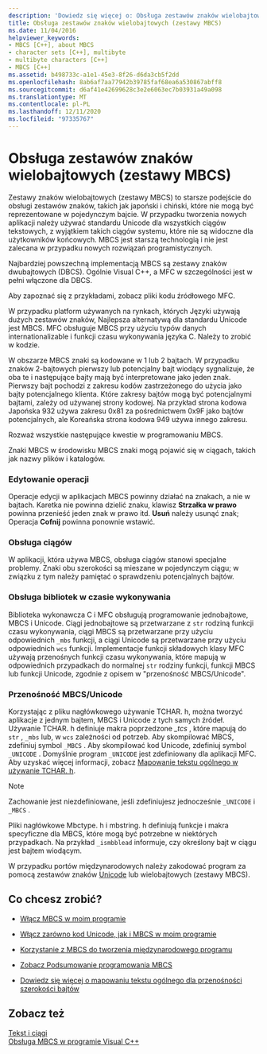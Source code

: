 ```yaml
---
description: 'Dowiedz się więcej o: Obsługa zestawów znaków wielobajtowych (zestawy MBCS)'
title: Obsługa zestawów znaków wielobajtowych (zestawy MBCS)
ms.date: 11/04/2016
helpviewer_keywords:
- MBCS [C++], about MBCS
- character sets [C++], multibyte
- multibyte characters [C++]
- MBCS [C++]
ms.assetid: b498733c-a1e1-45e3-8f26-d6da3cb5f2dd
ms.openlocfilehash: 8ab6af7aa77942b39785faf68ea6a530867abff8
ms.sourcegitcommit: d6af41e42699628c3e2e6063ec7b03931a49a098
ms.translationtype: MT
ms.contentlocale: pl-PL
ms.lasthandoff: 12/11/2020
ms.locfileid: "97335767"
---
```

# <a name="support-for-multibyte-character-sets-mbcss"></a>Obsługa zestawów znaków wielobajtowych (zestawy MBCS)

Zestawy znaków wielobajtowych (zestawy MBCS) to starsze podejście do obsługi zestawów znaków, takich jak japoński i chiński, które nie mogą być reprezentowane w pojedynczym bajcie. W przypadku tworzenia nowych aplikacji należy używać standardu Unicode dla wszystkich ciągów tekstowych, z wyjątkiem takich ciągów systemu, które nie są widoczne dla użytkowników końcowych. MBCS jest starszą technologią i nie jest zalecana w przypadku nowych rozwiązań programistycznych.

Najbardziej powszechną implementacją MBCS są zestawy znaków dwubajtowych (DBCS). Ogólnie Visual C++, a MFC w szczególności jest w pełni włączone dla DBCS.

Aby zapoznać się z przykładami, zobacz pliki kodu źródłowego MFC.

W przypadku platform używanych na rynkach, których Języki używają dużych zestawów znaków, Najlepsza alternatywą dla standardu Unicode jest MBCS. MFC obsługuje MBCS przy użyciu typów danych internationalizable i funkcji czasu wykonywania języka C. Należy to zrobić w kodzie.

W obszarze MBCS znaki są kodowane w 1 lub 2 bajtach. W przypadku znaków 2-bajtowych pierwszy lub potencjalny bajt wiodący sygnalizuje, że oba te i następujące bajty mają być interpretowane jako jeden znak. Pierwszy bajt pochodzi z zakresu kodów zastrzeżonego do użycia jako bajty potencjalnego klienta. Które zakresy bajtów mogą być potencjalnymi bajtami, zależy od używanej strony kodowej. Na przykład strona kodowa Japońska 932 używa zakresu 0x81 za pośrednictwem 0x9F jako bajtów potencjalnych, ale Koreańska strona kodowa 949 używa innego zakresu.

Rozważ wszystkie następujące kwestie w programowaniu MBCS.

Znaki MBCS w środowisku MBCS znaki mogą pojawić się w ciągach, takich jak nazwy plików i katalogów.

### <a name="editing-operations"></a>Edytowanie operacji

Operacje edycji w aplikacjach MBCS powinny działać na znakach, a nie w bajtach. Karetka nie powinna dzielić znaku, klawisz **Strzałka w prawo** powinna przenieść jeden znak w prawo itd. **Usuń** należy usunąć znak; Operacja **Cofnij** powinna ponownie wstawić.

### <a name="string-handling"></a>Obsługa ciągów

W aplikacji, która używa MBCS, obsługa ciągów stanowi specjalne problemy. Znaki obu szerokości są mieszane w pojedynczym ciągu; w związku z tym należy pamiętać o sprawdzeniu potencjalnych bajtów.

### <a name="run-time-library-support"></a>Obsługa bibliotek w czasie wykonywania

Biblioteka wykonawcza C i MFC obsługują programowanie jednobajtowe, MBCS i Unicode. Ciągi jednobajtowe są przetwarzane z `str` rodziną funkcji czasu wykonywania, ciągi MBCS są przetwarzane przy użyciu odpowiednich `_mbs` funkcji, a ciągi Unicode są przetwarzane przy użyciu odpowiednich `wcs` funkcji. Implementacje funkcji składowych klasy MFC używają przenośnych funkcji czasu wykonywania, które mapują w odpowiednich przypadkach do normalnej `str` rodziny funkcji, funkcji MBCS lub funkcji Unicode, zgodnie z opisem w "przenośność MBCS/Unicode".

### <a name="mbcsunicode-portability"></a>Przenośność MBCS/Unicode

Korzystając z pliku nagłówkowego używanie TCHAR. h, można tworzyć aplikacje z jednym bajtem, MBCS i Unicode z tych samych źródeł. Używanie TCHAR. h definiuje makra poprzedzone *_tcs* , które mapują do `str` , `_mbs` lub, w `wcs` zależności od potrzeb. Aby skompilować MBCS, zdefiniuj symbol `_MBCS` . Aby skompilować kod Unicode, zdefiniuj symbol `_UNICODE` . Domyślnie program `_UNICODE` jest zdefiniowany dla aplikacji MFC. Aby uzyskać więcej informacji, zobacz [Mapowanie tekstu ogólnego w używanie TCHAR. h](../text/generic-text-mappings-in-tchar-h.md).

> [!NOTE]
> Zachowanie jest niezdefiniowane, jeśli zdefiniujesz jednocześnie `_UNICODE` i `_MBCS` .

Pliki nagłówkowe Mbctype. h i mbstring. h definiują funkcje i makra specyficzne dla MBCS, które mogą być potrzebne w niektórych przypadkach. Na przykład `_ismbblead` informuje, czy określony bajt w ciągu jest bajtem wiodącym.

W przypadku portów międzynarodowych należy zakodować program za pomocą zestawów znaków [Unicode](../text/support-for-unicode.md) lub wielobajtowych (zestawy MBCS).

## <a name="what-do-you-want-to-do"></a>Co chcesz zrobić?

- [Włącz MBCS w moim programie](../text/international-enabling.md)

- [Włącz zarówno kod Unicode, jak i MBCS w moim programie](../text/internationalization-strategies.md)

- [Korzystanie z MBCS do tworzenia międzynarodowego programu](../text/mbcs-programming-tips.md)

- [Zobacz Podsumowanie programowania MBCS](../text/mbcs-programming-tips.md)

- [Dowiedz się więcej o mapowaniu tekstu ogólnego dla przenośności szerokości bajtów](../text/generic-text-mappings-in-tchar-h.md)

## <a name="see-also"></a>Zobacz też

[Tekst i ciągi](../text/text-and-strings-in-visual-cpp.md)<br/>
[Obsługa MBCS w programie Visual C++](../text/mbcs-support-in-visual-cpp.md)
